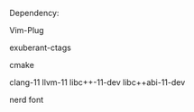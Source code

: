 Dependency:

Vim-Plug

exuberant-ctags

cmake

clang-11    llvm-11 libc++-11-dev   libc++abi-11-dev

nerd font
